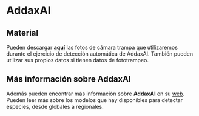 # **AddaxAI**
## Material
Pueden descargar [**aquí**](https://www.swisstransfer.com/d/9a38ba8d-6e45-4951-9e11-5f61b52f262a) las fotos de cámara trampa que utilizaremos durante el ejercicio de detección automática de AddaxAI. También pueden utilizar sus propios datos si tienen datos de fototrampeo.

## Más información sobre AddaxAI
Además pueden encontrar más información sobre **AddaxAI** en su [web](https://addaxdatascience.com/addaxai/). Pueden leer más sobre los modelos que hay disponibles para detectar especies, desde globales a regionales.

